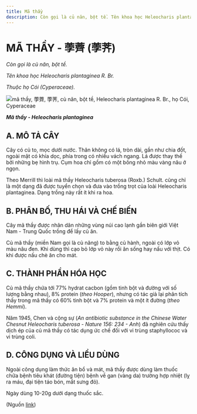 ```yaml
---
title: Mã thầy
description: Còn gọi là củ năn, bột tề. Tên khoa học Heleocharis plantaginea R. Br. Thuộc họ Cói (Cyperaceae).
---
```

# MÃ THẦY - 荸薺 (荸荠)

*Còn gọi là củ năn, bột tề.*

*Tên khoa học Heleocharis plantaginea R. Br.*

*Thuộc họ Cói (Cyperaceae).*

![mã thầy, 荸薺, 荸荠, củ năn, bột tề, Heleocharis plantaginea R. Br., họ Cói, Cyperaceae](/imgs/do-tat-loi/ctvvtvn/ma-thay.jpg)

***Mã thầy - Heleocharis plantaginea***

## A. MÔ TẢ CÂY

Cây có củ to, mọc dưới nước. Thân không có lá, tròn dài, gần như chia đốt, ngoài mặt có khía dọc, phía trong có nhiều vách ngang. Lá được thay thế bởi những bẹ hình trụ. Cụm hoa chỉ gồm có một bông nhỏ màu vàng nâu ở ngọn.

Theo Merrill thì loài mã thầy Heleocharis tuberosa (Roxb.) Schult. cũng chỉ là một dạng đã được tuyển chọn và đưa vào trồng trọt của loài Heleocharis plantaginea. Dạng trồng này rất ít khi ra hoa.

## B. PHÂN BỐ, THU HÁI VÀ CHẾ BIẾN

Cây mã thầy được nhân dân những vùng núi cao lạnh gần biên giới Việt Nam - Trung Quốc trồng để lấy củ ăn.

Củ mã thầy (miền Nam gọi là củ năng) to bằng củ hành, ngoài có lớp vỏ màu nâu đen. Khi dùng thì cạo bỏ lớp vỏ này rồi ăn sống hay nấu với thịt. Có khi được nấu chè ăn cho mát.

## C. THÀNH PHẦN HÓA HỌC

Củ mã thầy chứa tới 77% hydrat cacbon (gồm tinh bột và đường với số lượng bằng nhau), 8% protein (*theo Hooper*), nhưng có tác giả lại phân tích thấy trong mã thấy có 60% tinh bột và 7% protein và một ít đường (*theo Hemmi*).

Năm 1945, Chen và cộng sự (*An antibiotic substance in the Chinese Water Chesnut Heleocharis tuberosa - Nature 156: 234 - Anh*) đã nghiên cứu thấy dịch ép của củ mã thầy có tác dụng ức chế đối với vi trùng staphyllococ và vi trùng coli.

## D. CÔNG DỤNG VÀ LIỀU DÙNG

Ngoài công dụng làm thức ăn bổ và mát, mã thầy được dùng làm thuốc chữa bệnh tiêu khát (đường tiện) bệnh về gan (vàng da) trường hợp nhiệt (lỵ ra máu, đại tiện táo bón, mắt sưng đỏ).

Ngày dùng 10-20g dưới dạng thuốc sắc.

(Nguồn <a href="http://www.thuocvuonnha.com/nhung-cay-thuoc-va-vi-thuoc-viet-nam/ket-qua-tra-cuu/ma-thay" target="_blank">link</a>)
